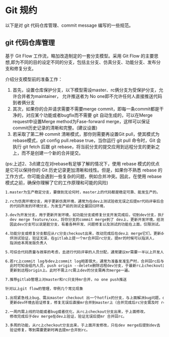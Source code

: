 # Git 规约

以下是对 git 代码仓库管理、commit message 编写的一些规范。

## git 代码仓库管理

基于 Git Flow 工作流，略加改造制定的一套分支模型。采用 Git Flow 的主要思想,即为不同的目的设定不同的分支，包括主分支、仿真分支、功能分支、发布分支和修复分支。

介绍分支模型前的准备工作：
1. 首先，设置仓库保护分支，以下模型需设master、rc俩分支为受保护分支，允许合并者为maintainer，
  允许推送者为 No one即不允许任何人直接推送代码到者俩分支
2. 其次，如果你的合并请求需要不需要merge commit，即每一条commit都是干净的，对应某个功能或者bugfix而不需要
  git 自动生成的，可以在Merge request中设置Merge method为Fase-forward merge，这样可以保证commit历史记录的清晰和完整。(建议设置)
3. 若采取了第二种 commit 清晰模式，那你则需要再设置Git pull，使其模式为rebase模式，git config pull.rebase true，当你运行 git pull 命令时，Git 会执行 git fetch 后跟 git rebase，将当前分支的提交应用到远程分支的更新之上，而不是创建一个新的合并提交。

(ps:上述2、3点建立在对rebase有足够了解的情况下，使用 rebase 模式的优点是它可以保持你的 Git 历史记录更加清晰和线性。但是，如果你不熟悉 rebase 的工作方式，你可能会遇到一些复杂的问题，例如合并冲突。因此，在使用 rebase 模式之前，确保你理解了它的工作原理和可能的风险)

````md
1.master为生产稳定分支，要做到无论何时，master上的代码都是稳定可靠、能发生产的。

2.rc为仿真环境分支，用于更新仿真环境，通常为在dev上测试验收无误之后提mr代码评审后合并回rc分支
  的代码所发的环境分支，为发生产前的测试全量回归环境，

3.dev为开发分支，用于更新开发环境，如功能分支或修复分支开发完成后，切到dev分支，执行
  dev merge feature/xxx，将你分支的commit merge到了 dev上，更新开发环境，给测试验收。
  因此dev分支可以说是脏分支，有着各种开发、问题修复以及测试的功能在上面，仅限测试。

4.功能分支或修复分支都应从rc分支checkout出来，改动完成后在dev上 merge它们，更新dev环境
  供测试验证，验证无误，在gitlab上提一个mr合并回rc分支，提mr的时候可以指派人，
  指派给本周发版负责人

5.可综合代码质量与效率的考虑，去进行代码评审的人员分配，通常建议mr需要一半以上开发人员review、fix commen、approve后才可合并回rc

6.若rc上commit log与dev上commit log相差很大，通常为准备发准生产时，合并回rc后与dev相差较大，
  此时可知会组内人员，push origin --delete删除远程dev分支，于最新rc上checkout出一个新的dev
  更新到远程origin上。此时不需上rc需上dev的分支需再次merge一遍。

7.推荐gitlab管理上对master和rc只支持mr合并，no one push推送

针对以上git flow的管理，举例几个常见现象

1.出现紧急线上bug、需从master checkout 出一个hotfix的分支，与上面解决bug问题，dev merge后
  更新dev环境去验证修复，修复无误后直接mr合并到master上（合并完成后rc分支需及时 rebase master）

2.一周内需上线的功能或者bug或者优化，从rc上checkout分支出来，于上面修改，
  修改完成后于dev merge在dev上验证，验证无误后提mr 合并回rc。

3.多周的功能，从rc上checkout分支出来，于上面开发修改，只在dev merge后提到dev去
  验证修复，等到需要更新时再去提mr合并到rc。
````